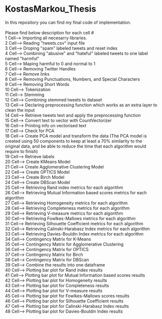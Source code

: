 # KostasMarkou_Thesis
In this repository you can find my final code of implementation. 
<br>
<br>
Please find below description for each cell #
<br>
1 Cell--> Importing all necesarry libraries.
<br>
2 Cell--> Reading "tweets.csv" input file
<br>
3 Cell--> Droping "spam" labeled tweets and reset index
<br>
4 Cell--> Combining "abusive" and "hateful" labeled tweets to one label named "harmful"
<br>
5 Cell--> Maping harmful to 0 and normal to 1
<br>
6 Cell--> Removing Twitter Handles
<br>
7 Cell--> Remove links
<br>
8 Cell--> Removing Punctuations, Numbers, and Special Characters
<br>
9 Cell--> Removing Short Words 
<br>
10 Cell--> Tokenization
<br>
11 Cell--> Stemming
<br>
12 Cell--> Combining stemmed tweets to dataset
<br>
13 Cell--> Declaring preprocessing function which works as an extra layer to clean the input
<br>
14 Cell--> Retrieve tweets text and apply the preprocessing function
<br>
15 Cell--> Convert text to vector with CountVectorizer
<br>
16 Cell--> Printing info on vectorised text
<br>
17 Cell--> Check for PCA
<br>
18 Cell--> Create PCA model and transform the data (The PCA model is created using 50 components to keep at least a 70% similarity to the original data, and be able to reduce the time that each algorithm would require to finish)
<br>
19 Cell--> Retrieve labels
<br>
20 Cell--> Create KMeans Model
<br>
21 Cell--> Create Agglomerative Clustering Model
<br>
22 Cell--> Create OPTICS Model
<br>
23 Cell--> Create Birch Model
<br>
24 Cell--> Create DBScan Model
<br>
25 Cell--> Retrieving Rand index metrics for each algorithm
<br>
26 Cell--> Retrieving Mutual Information based scores metrics for each algorithm
<br>
27 Cell--> Retrieving Homogeneity metrics for each algorithm
<br>
28 Cell--> Retrieving Completeness metrics for each algorithm
<br>
29 Cell--> Retrieving V-measure metrics for each algorithm
<br>
30 Cell--> Retrieving Fowlkes-Mallows metrics for each algorithm
<br>
31 Cell--> Retrieving Silhouette Coefficient metrics for each algorithm
<br>
32 Cell--> Retrieving Calinski-Harabasz Index metrics for each algorithm
<br>
33 Cell--> Retrieving Davies-Bouldin Index metrics for each algorithm
<br>
34 Cell--> Contingency Matrix for K-Means
<br>
35 Cell--> Contingency Matrix for Agglomerative Clustering
<br>
36 Cell--> Contingency Matrix for OPTICS
<br>
37 Cell--> Contingency Matrix for Birch
<br>
38 Cell--> Contingency Matrix for DBScan
<br>
39 Cell--> Combine the results into one dataframe
<br>
40 Cell--> Plotting bar plot for Rand index results
<br>
41 Cell--> Plotting bar plot for Mutual Information based scores results
<br>
42 Cell--> Plotting bar plot for Homogeneity results
<br>
43 Cell--> Plotting bar plot for Completeness results
<br>
44 Cell--> Plotting bar plot for V-measure results
<br>
45 Cell--> Plotting bar plot for Fowlkes-Mallows scores results
<br> 
46 Cell--> Plotting bar plot for Silhouette Coefficient results
<br>
47 Cell--> Plotting bar plot for Calinski-Harabasz Index results
<br>
48 Cell--> Plotting bar plot for Davies-Bouldin Index results
